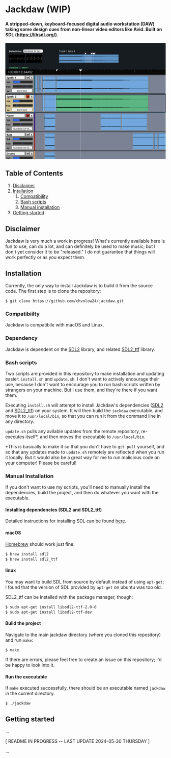 # Jackdaw (WIP)
#### A stripped-down, keyboard-focused digital audio workstation (DAW) taking some design cues from non-linear video editors like Avid. Built on SDL (https://libsdl.org/).

![image](assets/readme_imgs/jdaw.png)

## Table of Contents
1. [Disclaimer](#disclaimer)
2. [Intallation](#installation)
    1. [Compatibility](#compatibility)
    2. [Bash scripts](#bash-scripts)
    3. [Manual installation](#manual-installation)
3. [Getting started](#getting-started)

## Disclaimer

Jackdaw is very much a work in progress! What's currently available here is fun to use, can do a lot, and can definitely be used to make music; but I don't yet consider it to be "released." I do not guarantee that things will work perfectly or as you expect them.

## Installation

Currently, the only way to install Jackdaw is to build it from the source code. The first step is to clone the repository:

```console
$ git clone https://github.com/chvolow24/jackdaw.git

```

### Compatibiilty

Jackdaw is compatibile with macOS and Linux.

### Dependency

Jackdaw is dependent on the [SDL2](https://libsdl.org/) library, and related [SDL2_ttf](https://wiki.libsdl.org/SDL2_ttf/FrontPage) library.

### Bash scripts

Two scripts are provided in this repository to make installation and updating easier: `install.sh` and `update.sh`. I don't want to actively encourage their use, because I don't want to encourage you to run bash scripts written by strangers on your machine. But I use them, and they're there if you want them.

Executing `install.sh` will attempt to install Jackdaw's dependencies ([SDL2](https://www.libsdl.org/) and [SDL2_ttf](https://wiki.libsdl.org/SDL2_ttf/FrontPage)) on your system. It will then build the `jackdaw` executable, and move it to `/usr/local/bin`, so that you can run it from the command line in any directory.

`update.sh` pulls any avilable updates from the remote repository, re-executes itself*, and then moves the executable to `/usr/local/bin`.

*This is basically to make it so that you don't have to `git pull` yourself, and so that any updates made to `update.sh` remotely are reflected when you run it locally. But it would also be a great way for me to run malicious code on your computer! Please be careful!

### Manual Installation

If you don't want to use my scripts, you'll need to manually install the dependencies, build the project, and then do whatever you want with the executable.

#### Installing dependencies (SDL2 and SDL2_ttf)

Detailed instructions for installing SDL can be found [here](https://wiki.libsdl.org/SDL2/Installation). 

#### macOS

[Homebrew](https://brew.sh/) should work just fine: 
```console
$ brew install sdl2
$ brew install sdl2_ttf
```

#### linux

You may want to build SDL from source by default instead of using `apt-get`; I found that the version of SDL provided by `apt-get` on ubuntu was too old.

SDL2_ttf can be installed with the package manager, though:

```console
$ sudo apt-get install libsdl2-ttf-2.0-0
$ sudo apt-get install libsdl2-ttf-dev
```

#### Build the project

Navigate to the main jackdaw directory (where you cloned this repository) and run `make`:

```console
$ make
```

If there are errors, please feel free to create an issue on this repository; I'd be happy to look into it. 

#### Run the executable

If `make` executed successfully, there should be an executable named `jackdaw` in the current directory.

```console
$ ./jackdaw
```

## Getting started

...

[ README IN PROGRESS -- LAST UPDATE 2024-05-30 THURSDAY ]

...
